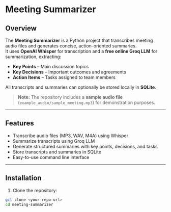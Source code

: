 # Meeting Summarizer

## Overview
The **Meeting Summarizer** is a Python project that transcribes meeting audio files and generates concise, action-oriented summaries.  
It uses **OpenAI Whisper** for transcription and a **free online Groq LLM** for summarization, extracting:

- **Key Points** – Main discussion topics  
- **Key Decisions** – Important outcomes and agreements  
- **Action Items** – Tasks assigned to team members  

All transcripts and summaries can optionally be stored locally in **SQLite**.

> **Note:** The repository includes a **sample audio file** (`example_audio/sample_meeting.mp3`) for demonstration purposes.

---

## Features
- Transcribe audio files (MP3, WAV, M4A) using Whisper  
- Summarize transcripts using Groq LLM  
- Generate structured summaries with key points, decisions, and tasks  
- Store transcripts and summaries in SQLite  
- Easy-to-use command line interface  

---

## Installation

1. Clone the repository:

```bash
git clone <your-repo-url>
cd meeting-summarizer
